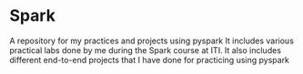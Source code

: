 # Spark
A repository for my practices and projects using pyspark It includes various practical labs done by me during the Spark course at ITI. It also includes different end-to-end projects that I have done for practicing using pyspark

